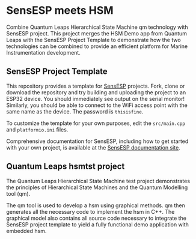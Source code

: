 # SensESP meets HSM

Combine Quantum Leaps Hierarchical State Machine qm technology with SensESP project. This project merges
the HSM Demo app from Quantum Leaps with the SensESP Project Template to demonstrate how the two technologies
can be combined to provide an efficient platform for Marine Instrumentation development.

## SensESP Project Template

This repository provides a template for [SensESP](https://github.com/SignalK/SensESP/) projects.
Fork, clone or download the repository and try building and uploading the project to an ESP32 device.
You should immediately see output on the serial monitor! Similarly, you should be able to connect to
the WiFi access point with the same name as the device. The password is `thisisfine`.

To customize the template for your own purposes, edit the `src/main.cpp` and `platformio.ini` files.

Comprehensive documentation for SensESP, including how to get started with your own project, is available at the [SensESP documentation site](https://signalk.org/SensESP/).

## Quantum Leaps hsmtst project

The Quantum Leaps Hierarchical State Machine test project demonstrates the principles of 
Hierarchical State Machines and the Quantum Modelling tool (qm).

The qm tool is used to develop a hsm using graphical methods. qm then generates all the necessary
code to implement the hsm in C++. The graphical model also contains all source code necessary to
integrate the SensESP project template to yield a fully functional demo application with embedded hsm.

